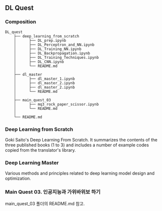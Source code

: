 ## DL Quest

### Composition


```
DL_quest
    ├── deep_learning_from_scratch
    │      ├── DL_prep.ipynb
    │      ├── DL_Perceptron_and_NN.ipynb
    │      ├── DL_Training_NN.ipynb
    │      ├── DL_Backpropagation.ipynb
    │      ├── DL_Training_Techniques.ipynb
    │      ├── DL_CNN.ipynb
    │      └── README.md
    │
    ├── dl_master
    │      ├── dl_master_1.ipynb
    │      ├── dl_master_2.ipynb
    │      ├── dl_master_2.ipynb
    │      └── README.md
    │
    ├── main_quest_03
    │      ├── mq3_rock_paper_scissor.ipynb
    │      └── README.md
    │      
    └── README.md
```


### Deep Learning from Scratch


Goki Saito's Deep Learning From Scratch. It summarizes the contents of the three published books (1 to 3) and includes a number of example codes copied from the translator's library.


### Deep Learning Master


Various methods and principles related to deep learning model design and optimization.


### Main Quest 03. 인공지능과 가위바위보 하기


main_quest_03 폴더의 README.md 참고.  


